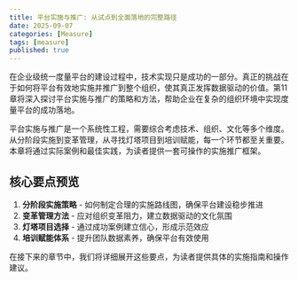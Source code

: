 ```yaml
---
title: 平台实施与推广: 从试点到全面落地的完整路径
date: 2025-09-07
categories: [Measure]
tags: [measure]
published: true
---
```

在企业级统一度量平台的建设过程中，技术实现只是成功的一部分。真正的挑战在于如何将平台有效地实施并推广到整个组织，使其真正发挥数据驱动的价值。第11章将深入探讨平台实施与推广的策略和方法，帮助企业在复杂的组织环境中实现度量平台的成功落地。

平台实施与推广是一个系统性工程，需要综合考虑技术、组织、文化等多个维度。从分阶段实施到变革管理，从寻找灯塔项目到培训赋能，每一个环节都至关重要。本章将通过实际案例和最佳实践，为读者提供一套可操作的实施推广框架。

## 核心要点预览

1. **分阶段实施策略** - 如何制定合理的实施路线图，确保平台建设稳步推进
2. **变革管理方法** - 应对组织变革阻力，建立数据驱动的文化氛围
3. **灯塔项目选择** - 通过成功案例建立信心，形成示范效应
4. **培训赋能体系** - 提升团队数据素养，确保平台有效使用

在接下来的章节中，我们将详细展开这些要点，为读者提供具体的实施指南和操作建议。
